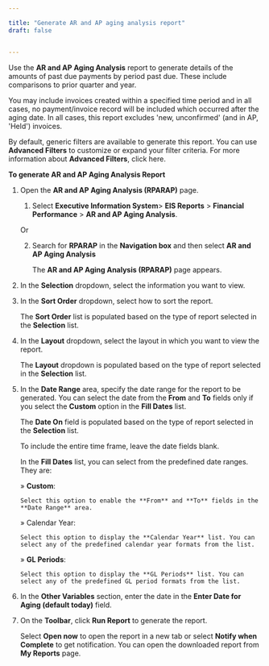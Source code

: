 ```yaml
---

title: "Generate AR and AP aging analysis report"
draft: false


---
```


Use the **AR and AP Aging Analysis** report to generate details of the amounts of past due payments by period past due. These include comparisons to prior quarter and year.

You may include invoices created within a specified time period and in all cases, no payment/invoice record will be included which occurred after the aging date. In all cases, this report excludes 'new, unconfirmed' (and in AP, 'Held') invoices.

By default, generic filters are available to generate this report. You can use **Advanced Filters** to customize or expand your filter criteria. For more information about **Advanced Filters**, click here.

**To generate AR and AP Aging Analysis Report**

1.  Open the **AR and AP Aging Analysis (RPARAP)** page.

    1.  Select **Executive Information System**\> **EIS Reports** \> **Financial Performance** \> **AR and AP Aging Analysis**.

    Or

    2.  Search for **RPARAP** in the **Navigation box** and then select **AR and AP Aging Analysis**

        The **AR and AP Aging Analysis (RPARAP)** page appears.

2.  In the **Selection** dropdown, select the information you want to view.

3.  In the **Sort Order** dropdown, select how to sort the report.

    The **Sort Order** list is populated based on the type of report selected in the **Selection** list.

4.  In the **Layout** dropdown, select the layout in which you want to view the report.

    The **Layout** dropdown is populated based on the type of report selected in the **Selection** list.

5.  In the **Date Range** area, specify the date range for the report to be generated. You can select the date from the **From** and **To** fields only if you select the **Custom** option in the **Fill Dates** list.

    The **Date On** field is populated based on the type of report selected in the **Selection** list.

    To include the entire time frame, leave the date fields blank.

    In the **Fill Dates** list, you can select from the predefined date ranges. They are:

    » **Custom**:

        Select this option to enable the **From** and **To** fields in the **Date Range** area.

    » Calendar Year:

        Select this option to display the **Calendar Year** list. You can select any of the predefined calendar year formats from the list.

    » **GL Periods**:

        Select this option to display the **GL Periods** list. You can select any of the predefined GL period formats from the list.

6.  In the **Other Variables** section, enter the date in the **Enter Date for Aging (default today)** field.

7.  On the **Toolbar**, click **Run Report** to generate the report.

    Select **Open now** to open the report in a new tab or select **Notify when Complete** to get notification. You can open the downloaded report from **My Reports** page.